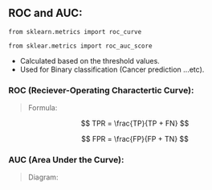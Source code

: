 ## ROC and AUC:
```
from sklearn.metrics import roc_curve
```
```
from sklear.metrics import roc_auc_score
```
- Calculated based on the threshold values.
- Used for Binary classification (Cancer prediction ...etc).

### ROC (Reciever-Operating Charactertic Curve):

> Formula:

$$ TPR = \frac{TP}{TP + FN} $$

$$ FPR = \frac{FP}{FP + TN} $$



### AUC (Area Under the Curve):

> Diagram:
